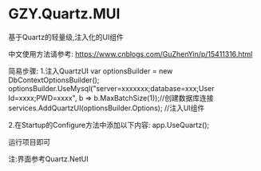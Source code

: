 # GZY.Quartz.MUI
基于Quartz的轻量级,注入化的UI组件

中文使用方法请参考:
https://www.cnblogs.com/GuZhenYin/p/15411316.html


简易步骤:
1.注入QuartzUI
var optionsBuilder = new DbContextOptionsBuilder<QuarzEFContext>();
optionsBuilder.UseMysql("server=xxxxxxx;database=xxx;User Id=xxxx;PWD=xxxx", b => b.MaxBatchSize(1));//创建数据库连接
services.AddQuartzUI(optionsBuilder.Options); //注入UI组件

2.在Startup的Configure方法中添加以下内容:
app.UseQuartz();
  
  
运行项目即可 

注:界面参考Quartz.NetUI

